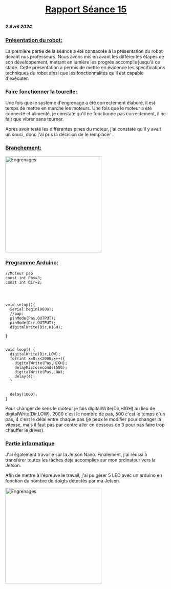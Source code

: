 # <p align="center"><ins> Rapport Séance 15
##### 2 Avril 2024


### <ins> Présentation du robot:

La première partie de la séance a été consacrée à la présentation du robot devant nos professeurs. Nous avons mis en avant les différentes étapes de son développement, mettant en lumière les progrès accomplis jusqu'à ce stade. Cette présentation a permis de mettre en évidence les spécifications techniques du robot ainsi que les fonctionnalités qu'il est capable d'exécuter.


### <ins> Faire fonctionner la tourelle:

Une fois que le système d'engrenage a été correctement élaboré, il est temps de mettre en marche les moteurs.
Une fois que le moteur a été connecté et alimenté, je constate qu'il ne fonctionne pas correctement, il ne fait que vibrer sans tourner. 

Après avoir testé les différentes pines du moteur, j'ai constaté qu'il y avait un souci, donc j'ai pris la décision de le remplacer .

### <ins>Branchement:
<img src="https://github.com/YoussefMiriXX/Militech-Project/blob/efb2bc8df0fd496679bbdbb024ede58e4ff296e6/Youssef%20Miri/Images/engrenage.png" width="300" alt="Engrenages">

### <ins>Programme Arduino:

```
//Moteur pap
const int Pas=3;
const int Dir=2;




void setup(){
  Serial.begin(9600);
  //pap:
  pinMode(Pas,OUTPUT);
  pinMode(Dir,OUTPUT);
  digitalWrite(Dir,HIGH);
  
}


void loop() {
  digitalWrite(Dir,LOW);
  for(int x=0;x<2000;x++){
    digitalWrite(Pas,HIGH);
    delayMicroseconds(500);
    digitalWrite(Pas,LOW);
    delay(4); 
  } 


  delay(1000);
}

```
 
 Pour changer de sens le moteur je fais digitalWrite(Dir,HIGH) au lieu de digitalWrite(Dir,LOW).
2000 c'est le nombre de pas, 500 c'est le temps d'un pas, 4 c'est le délai entre chaque pas (je peux le modifier pour changer la vitesse, mais il faut pas par contre aller en dessous de 3 pour pas faire trop chauffer le driver).

### <ins>Partie informatique

J'ai également travaillé sur la Jetson Nano. Finalement, j'ai réussi à transférer toutes les tâches déjà accomplies sur mon ordinateur vers la Jetson.

Afin de mettre à l'épreuve le travail, j'ai pu gérer 5 LED avec un arduino en fonction du nombre de doigts détectés par ma Jetson.

<img src="https://github.com/YoussefMiriXX/Militech-Project/blob/efb2bc8df0fd496679bbdbb024ede58e4ff296e6/Youssef%20Miri/Images/engrenage.png" width="300" alt="Engrenages">